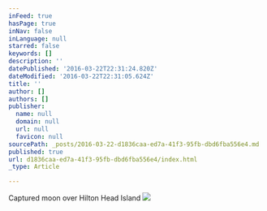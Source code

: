 ```yaml
---
inFeed: true
hasPage: true
inNav: false
inLanguage: null
starred: false
keywords: []
description: ''
datePublished: '2016-03-22T22:31:24.820Z'
dateModified: '2016-03-22T22:31:05.624Z'
title: ''
author: []
authors: []
publisher:
  name: null
  domain: null
  url: null
  favicon: null
sourcePath: _posts/2016-03-22-d1836caa-ed7a-41f3-95fb-dbd6fba556e4.md
published: true
url: d1836caa-ed7a-41f3-95fb-dbd6fba556e4/index.html
_type: Article

---
```

Captured moon over Hilton Head Island
![](https://the-grid-user-content.s3-us-west-2.amazonaws.com/64b99d9a-f93d-43d6-94c3-cdd54f780fdd.jpg)
